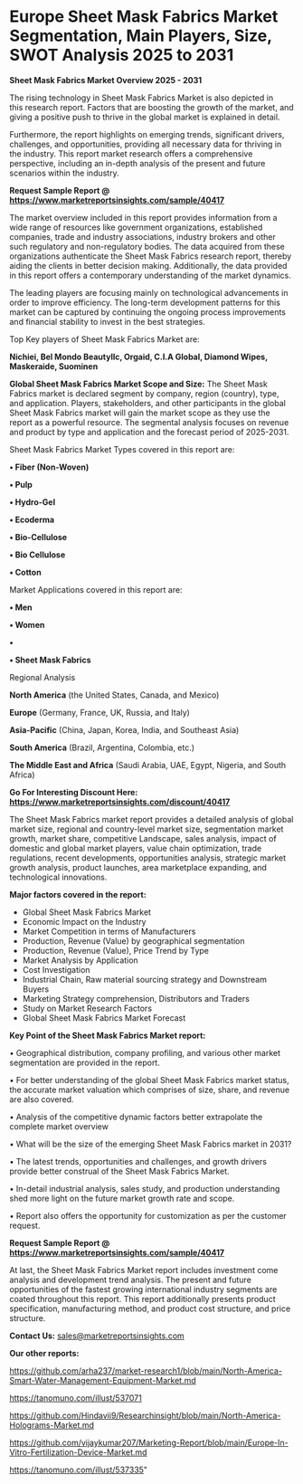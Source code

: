# Europe Sheet Mask Fabrics Market Segmentation, Main Players, Size, SWOT Analysis 2025 to 2031

<Strong> Sheet Mask Fabrics Market Overview 2025 - 2031</strong>

The rising technology in Sheet Mask Fabrics Market is also depicted in this research report. Factors that are boosting the growth of the market, and giving a positive push to thrive in the global market is explained in detail.

Furthermore, the report highlights on emerging trends, significant drivers, challenges, and opportunities, providing all necessary data for thriving in the industry. This report market research offers a comprehensive perspective, including an in-depth analysis of the present and future scenarios within the industry.

<strong>Request Sample Report @ <a href=https://www.marketreportsinsights.com/sample/40417>https://www.marketreportsinsights.com/sample/40417</a></strong>

The market overview included in this report provides information from a wide range of resources like government organizations, established companies, trade and industry associations, industry brokers and other such regulatory and non-regulatory bodies. The data acquired from these organizations authenticate the Sheet Mask Fabrics research report, thereby aiding the clients in better decision making. Additionally, the data provided in this report offers a contemporary understanding of the market dynamics.

The leading players are focusing mainly on technological advancements in order to improve efficiency. The long-term development patterns for this market can be captured by continuing the ongoing process improvements and financial stability to invest in the best strategies.

Top Key players of Sheet Mask Fabrics Market are:

<strong>Nichiei, Bel Mondo Beautyllc, Orgaid, C.I.A Global, Diamond Wipes, Maskeraide, Suominen</strong>

<strong><b>Global Sheet Mask Fabrics Market Scope and Size:</b></strong>
The Sheet Mask Fabrics market is declared segment by company, region (country), type, and application. Players, stakeholders, and other participants in the global Sheet Mask Fabrics market will gain the market scope as they use the report as a powerful resource. The segmental analysis focuses on revenue and product by type and application and the forecast period of 2025-2031.

Sheet Mask Fabrics Market Types covered in this report are:

<strong>•  Fiber (Non-Woven)

•  Pulp

•  Hydro-Gel

•  Ecoderma

•  Bio-Cellulose

•  Bio Cellulose

•  Cotton</strong>

Market Applications covered in this report are:

<strong>•  Men

•  Women

•  

•  Sheet Mask Fabrics</strong> 

Regional Analysis

<strong>North America</strong> (the United States, Canada, and Mexico)

<strong>Europe</strong> (Germany, France, UK, Russia, and Italy)

<strong>Asia-Pacific</strong> (China, Japan, Korea, India, and Southeast Asia)

<strong>South America</strong> (Brazil, Argentina, Colombia, etc.)

<strong>The Middle East and Africa</strong> (Saudi Arabia, UAE, Egypt, Nigeria, and South Africa)

<strong>Go For Interesting Discount Here: <a href=https://www.marketreportsinsights.com/discount/40417>https://www.marketreportsinsights.com/discount/40417</a></strong>

The Sheet Mask Fabrics market report provides a detailed analysis of global market size, regional and country-level market size, segmentation market growth, market share, competitive Landscape, sales analysis, impact of domestic and global market players, value chain optimization, trade regulations, recent developments, opportunities analysis, strategic market growth analysis, product launches, area marketplace expanding, and technological innovations.

<strong><b>Major factors covered in the report:</b></strong>
<ul>
  <li>Global Sheet Mask Fabrics Market </li>
  <li>Economic Impact on the Industry</li>
  <li>Market Competition in terms of Manufacturers</li>
  <li>Production, Revenue (Value) by geographical segmentation</li>
  <li>Production, Revenue (Value), Price Trend by Type</li>
  <li>Market Analysis by Application</li>
  <li>Cost Investigation</li>
  <li>Industrial Chain, Raw material sourcing strategy and Downstream Buyers</li>
  <li>Marketing Strategy comprehension, Distributors and Traders</li>
  <li>Study on Market Research Factors</li>
  <li>Global Sheet Mask Fabrics Market Forecast</li>
</ul>

<strong><b>Key Point of the Sheet Mask Fabrics Market report:</b></strong>

• Geographical distribution, company profiling, and various other market segmentation are provided in the report.

• For better understanding of the global Sheet Mask Fabrics market status, the accurate market valuation which comprises of size, share, and revenue are also covered.

• Analysis of the competitive dynamic factors better extrapolate the complete market overview

• What will be the size of the emerging Sheet Mask Fabrics market in 2031?

• The latest trends, opportunities and challenges, and growth drivers provide better construal of the Sheet Mask Fabrics Market.

• In-detail industrial analysis, sales study, and production understanding shed more light on the future market growth rate and scope.

• Report also offers the opportunity for customization as per the customer request.

<strong>Request Sample Report @ <a href=https://www.marketreportsinsights.com/sample/40417>https://www.marketreportsinsights.com/sample/40417</a></strong>

At last, the Sheet Mask Fabrics Market report includes investment come analysis and development trend analysis. The present and future opportunities of the fastest growing international industry segments are coated throughout this report. This report additionally presents product specification, manufacturing method, and product cost structure, and price structure.

<strong>Contact Us:</strong>
sales@marketreportsinsights.com

<strong>Our other reports:</strong>

<a href=https://github.com/arha237/market-research1/blob/main/North-America-Smart-Water-Management-Equipment-Market.md>https://github.com/arha237/market-research1/blob/main/North-America-Smart-Water-Management-Equipment-Market.md</a>

<a href=https://tanomuno.com/illust/537071>https://tanomuno.com/illust/537071</a>

<a href=https://github.com/Hindavii9/Researchinsight/blob/main/North-America-Holograms-Market.md>https://github.com/Hindavii9/Researchinsight/blob/main/North-America-Holograms-Market.md</a>

<a href=https://github.com/vijaykumar207/Marketing-Report/blob/main/Europe-In-Vitro-Fertilization-Device-Market.md>https://github.com/vijaykumar207/Marketing-Report/blob/main/Europe-In-Vitro-Fertilization-Device-Market.md</a>

<a href=https://tanomuno.com/illust/537335>https://tanomuno.com/illust/537335</a>"
